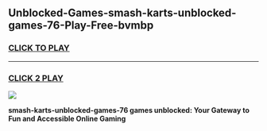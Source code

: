 
## Unblocked-Games-smash-karts-unblocked-games-76-Play-Free-bvmbp
<h3>
<a href="https://premium76.site?title=smash-karts-unblocked-games-76&ref=18A">CLICK TO PLAY</a></h3>
<hr>

<h3>
<a href="https://premium76.site?title=smash-karts-unblocked-games-76&ref=18A">CLICK 2 PLAY</a>
  
</h3>

<a href="https://premium76.site?title=smash-karts-unblocked-games-76&ref=18A"><img src="https://clearcache.store/games.png"></a>


**smash-karts-unblocked-games-76 games unblocked: Your Gateway to Fun and Accessible Online Gaming**
